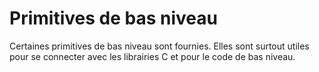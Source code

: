 # Primitives de bas niveau

Certaines primitives de bas niveau sont fournies.
Elles sont surtout utiles pour se connecter avec les librairies C et pour le code de bas niveau.
